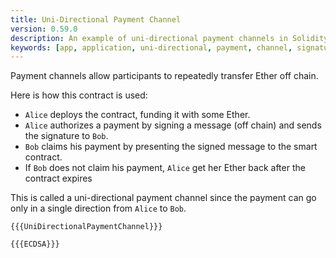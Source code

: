 ```yaml
---
title: Uni-Directional Payment Channel
version: 0.59.0
description: An example of uni-directional payment channels in Solidity
keywords: [app, application, uni-directional, payment, channel, signature, cryptography]
---
```


Payment channels allow participants to repeatedly transfer Ether off chain.

Here is how this contract is used:

- `Alice` deploys the contract, funding it with some Ether.
- `Alice` authorizes a payment by signing a message (off chain) and sends the signature to `Bob`.
- `Bob` claims his payment by presenting the signed message to the smart contract.
- If `Bob` does not claim his payment, `Alice` get her Ether back after the contract expires

This is called a uni-directional payment channel since the payment can go only in a single direction from `Alice` to `Bob`.

```solidity
{{{UniDirectionalPaymentChannel}}}
```

```solidity
{{{ECDSA}}}
```
